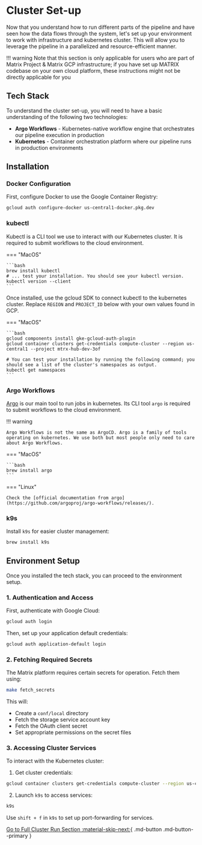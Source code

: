 # Cluster Set-up

Now that you understand how to run different parts of the pipeline and have seen how the data flows through the system, let's set up your environment to work with infrastructure and kubernetes cluster. This will allow you to leverage the pipeline in a parallelized and resource-efficient manner.

!!! warning
    Note that this section is only applicable for users who are part of Matrix Project & Matrix GCP infrastructure; if you have set up MATRIX codebase on your own cloud platform, these instructions might not be directly applicable for you

## Tech Stack

To understand the cluster set-up, you will need to have a basic understanding of the following two technologies:

* **Argo Workflows** - Kubernetes-native workflow engine that orchestrates our pipeline execution in production
* **Kubernetes** - Container orchestration platform where our pipeline runs in production environments

## Installation
### Docker Configuration

First, configure Docker to use the Google Container Registry:

```bash
gcloud auth configure-docker us-central1-docker.pkg.dev
```

### kubectl

Kubectl is a CLI tool we use to interact with our Kubernetes cluster. It is required to submit workflows to the cloud environment.

=== "MacOS"

    ```bash
    brew install kubectl
    # ... test your installation. You should see your kubectl version.
    kubectl version --client
    ```

Once installed, use the gcloud SDK to connect kubectl to the kubernetes cluster. Replace `REGION` and `PROJECT_ID` below with your own values found in GCP.

=== "MacOS"

    ```bash
    gcloud components install gke-gcloud-auth-plugin
    gcloud container clusters get-credentials compute-cluster --region us-central1 --project mtrx-hub-dev-3of
    
    # You can test your installation by running the following command; you should see a list of the cluster's namespaces as output.
    kubectl get namespaces
    ```

### Argo Workflows

[Argo](https://argoproj.github.io/) is our main tool to run jobs in kubernetes. Its CLI tool `argo` is required to submit workflows to the cloud environment.

!!! warning

    Argo Workflows is not the same as ArgoCD. Argo is a family of tools operating on kubernetes. We use both but most people only need to care about Argo Workflows.

=== "MacOS"

    ```bash
    brew install argo
    ```

=== "Linux"

    Check the [official documentation from argo](https://github.com/argoproj/argo-workflows/releases/).

### k9s

Install `k9s` for easier cluster management:

```bash
brew install k9s
```

## Environment Setup

Once you installed the tech stack, you can proceed to the environment setup.

### 1. Authentication and Access

First, authenticate with Google Cloud:

```bash
gcloud auth login
```

Then, set up your application default credentials:

```bash
gcloud auth application-default login
```

### 2. Fetching Required Secrets

The Matrix platform requires certain secrets for operation. Fetch them using:

```bash
make fetch_secrets
```

This will:

- Create a `conf/local` directory
- Fetch the storage service account key
- Fetch the OAuth client secret
- Set appropriate permissions on the secret files

### 3. Accessing Cluster Services

To interact with the Kubernetes cluster:

1. Get cluster credentials:
```bash
gcloud container clusters get-credentials compute-cluster --region us-central1
```

2. Launch `k9s` to access services:
```bash
k9s
```

Use `shift + f` in `k9s` to set up port-forwarding for services.

[Go to Full Cluster Run Section  :material-skip-next:](../first_cluster_run/full_cluster_run.md){ .md-button .md-button--primary }

